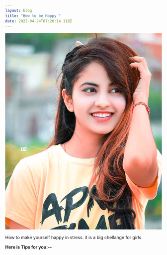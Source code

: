 ```yaml
---
layout: blog
title: "How to be Happy "
date: 2022-04-24T07:26:14.118Z
---
```



![Image](/images/uploads/ffclygrwuay7jsq.jpeg "Happy girls")

How to make yourself happy in stress. it is a big chellange for girls. 





**Here is Tips for you:--**